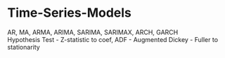 # Time-Series-Models
AR, MA, ARMA, ARIMA, SARIMA, SARIMAX, ARCH, GARCH<br>
Hypothesis Test - Z-statistic to coef, ADF - Augmented Dickey - Fuller to stationarity
